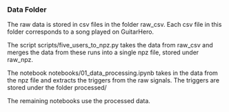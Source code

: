 ### Data Folder

The raw data is stored in csv files in the folder raw_csv. Each csv file in this folder corresponds to a song played on GuitarHero.

The script scripts/five_users_to_npz.py takes the data from raw_csv and merges the data from these runs into a single npz file, stored under raw_npz.

The notebook notebooks/01_data_processing.ipynb takes in the data from the npz file and extracts the triggers from the raw signals. The triggers are stored under the folder processed/

The remaining notebooks use the processed data.
